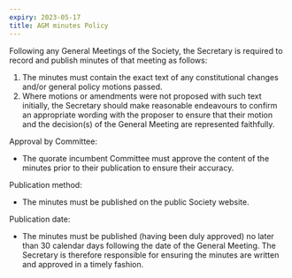 ```yaml
---
expiry: 2023-05-17
title: AGM minutes Policy
---
```


Following any General Meetings of the Society, the Secretary is required to record and publish minutes of that meeting as follows:

1. The minutes must contain the exact text of any constitutional changes and/or general policy motions passed.
2. Where motions or amendments were not proposed with such text initially, the Secretary should make reasonable endeavours to confirm an appropriate wording with the proposer to ensure that their motion and the decision(s) of the General Meeting are represented faithfully.

Approval by Committee:

* The quorate incumbent Committee must approve the content of the minutes prior to their publication to ensure their accuracy.

Publication method:

* The minutes must be published on the public Society website.

Publication date:

* The minutes must be published (having been duly approved) no later than 30 calendar days following the
date of the General Meeting. The Secretary is therefore responsible for ensuring the minutes are written and
approved in a timely fashion.
